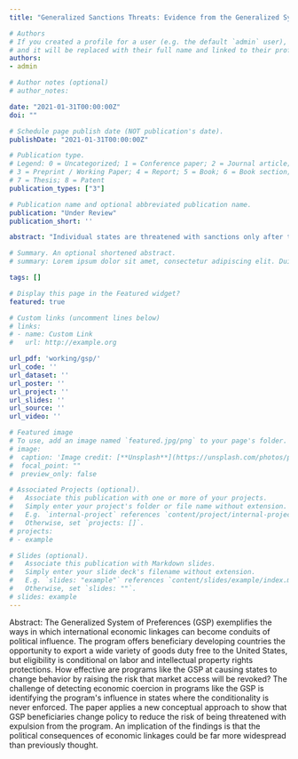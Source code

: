 ```yaml
---
title: "Generalized Sanctions Threats: Evidence from the Generalized System of Preferences"

# Authors
# If you created a profile for a user (e.g. the default `admin` user), write the username (folder name) here 
# and it will be replaced with their full name and linked to their profile.
authors:
- admin

# Author notes (optional)
# author_notes:

date: "2021-01-31T00:00:00Z"
doi: ""

# Schedule page publish date (NOT publication's date).
publishDate: "2021-01-31T00:00:00Z"

# Publication type.
# Legend: 0 = Uncategorized; 1 = Conference paper; 2 = Journal article;
# 3 = Preprint / Working Paper; 4 = Report; 5 = Book; 6 = Book section;
# 7 = Thesis; 8 = Patent
publication_types: ["3"]

# Publication name and optional abbreviated publication name.
publication: "Under Review"
publication_short: ''

abstract: "Individual states are threatened with sanctions only after they have chosen to violate international norms. Therefore, empirical analyses of threats to impose sanctions on specific states are subject to a strategic selection effect.  Before any aberrant conduct occurs, the threat of sanctions is understood to be a possible consequence. Are generalized sanctions threats enough to prevent certain policies, even though they do not target specific states? I study this question in the context of the US Generalized System of Preferences using a differences-in-differences estimation strategy. Membership in the GSP is available to developing states conditional on respect labor and intellectual property rights. The policy is general because it includes all developing states. I leverage exogenous variation in the state-specific product scope to isolate the causal effect of changes in the value of program membership on rights protections in eligible states. I find evidence that states really do increase intellectual property rights enforcement when the benefits of GSP membership are higher, but the effects are not present for labor rights."

# Summary. An optional shortened abstract.
# summary: Lorem ipsum dolor sit amet, consectetur adipiscing elit. Duis posuere tellus ac convallis placerat. Proin tincidunt magna sed ex sollicitudin condimentum.

tags: []

# Display this page in the Featured widget?
featured: true

# Custom links (uncomment lines below)
# links:
# - name: Custom Link
#   url: http://example.org

url_pdf: 'working/gsp/'
url_code: ''
url_dataset: ''
url_poster: ''
url_project: ''
url_slides: ''
url_source: ''
url_video: ''

# Featured image
# To use, add an image named `featured.jpg/png` to your page's folder. 
# image:
#  caption: 'Image credit: [**Unsplash**](https://unsplash.com/photos/pLCdAaMFLTE)'
#  focal_point: ""
#  preview_only: false

# Associated Projects (optional).
#   Associate this publication with one or more of your projects.
#   Simply enter your project's folder or file name without extension.
#   E.g. `internal-project` references `content/project/internal-project/index.md`.
#   Otherwise, set `projects: []`.
# projects:
# - example

# Slides (optional).
#   Associate this publication with Markdown slides.
#   Simply enter your slide deck's filename without extension.
#   E.g. `slides: "example"` references `content/slides/example/index.md`.
#   Otherwise, set `slides: ""`.
# slides: example
---
```


Abstract: The Generalized System of Preferences (GSP) exemplifies the ways in which  international economic linkages can become conduits of political influence. The program offers beneficiary developing countries the opportunity to export a wide variety of goods duty free to the United States, but eligibility is conditional on labor and intellectual property rights protections. How effective are programs like the GSP at causing states to change behavior by raising the risk that market access will be revoked? The challenge of detecting economic coercion in programs like the GSP is identifying the program's influence in states where the conditionality is never enforced. The paper applies a new conceptual approach to show that GSP beneficiaries change policy to reduce the risk of being threatened with expulsion from the program. An implication of the findings is that the political consequences of economic linkages could be far more widespread than previously thought.



